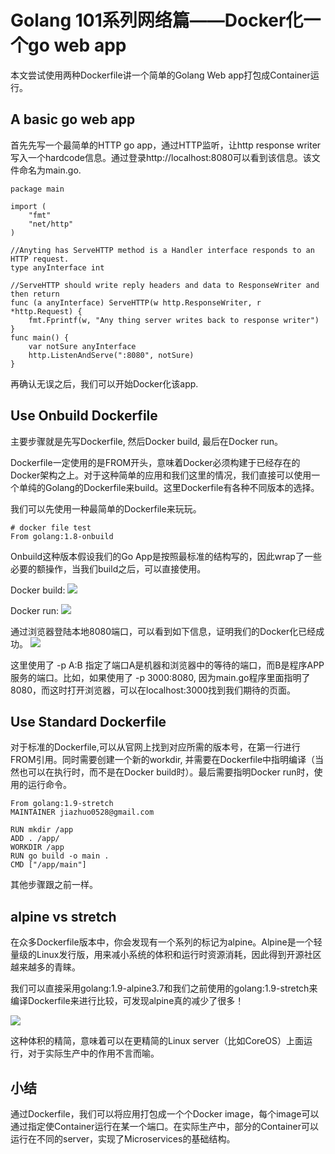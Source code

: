 # Golang 101系列网络篇——Docker化一个go web app

本文尝试使用两种Dockerfile讲一个简单的Golang Web app打包成Container运行。

## A basic go web app

首先先写一个最简单的HTTP go app，通过HTTP监听，让http response writer写入一个hardcode信息。通过登录http://localhost:8080可以看到该信息。该文件命名为main.go.

```
package main

import (
	"fmt"
	"net/http"
)

//Anyting has ServeHTTP method is a Handler interface responds to an HTTP request.
type anyInterface int

//ServeHTTP should write reply headers and data to ResponseWriter and then return
func (a anyInterface) ServeHTTP(w http.ResponseWriter, r *http.Request) {
	fmt.Fprintf(w, "Any thing server writes back to response writer")
}
func main() {
	var notSure anyInterface
	http.ListenAndServe(":8080", notSure)
}

```
再确认无误之后，我们可以开始Docker化该app.

## Use Onbuild Dockerfile
主要步骤就是先写Dockerfile, 然后Docker build, 最后在Docker run。

Dockerfile一定使用的是FROM开头，意味着Docker必须构建于已经存在的Docker架构之上。对于这种简单的应用和我们这里的情况，我们直接可以使用一个单纯的Golang的Dockerfile来build。这里Dockerfile有各种不同版本的选择。

我们可以先使用一种最简单的Dockerfile来玩玩。

```
# docker file test
From golang:1.8-onbuild
```

Onbuild这种版本假设我们的Go App是按照最标准的结构写的，因此wrap了一些必要的额操作，当我们build之后，可以直接使用。

Docker build:
![](http://res.cloudinary.com/dxdsd8err/image/upload/v1528180519/docker1_tqpcvr.jpg)

Docker run:
![](http://res.cloudinary.com/dxdsd8err/image/upload/v1528180519/docker2_clsrmi.jpg)

通过浏览器登陆本地8080端口，可以看到如下信息，证明我们的Docker化已经成功。
![](http://res.cloudinary.com/dxdsd8err/image/upload/v1528180519/docker3_r2c9kt.jpg)

这里使用了 -p A:B 指定了端口A是机器和浏览器中的等待的端口，而B是程序APP服务的端口。比如，如果使用了 -p 3000:8080, 因为main.go程序里面指明了8080，而这时打开浏览器，可以在localhost:3000找到我们期待的页面。


## Use Standard Dockerfile
对于标准的Dockerfile,可以从官网上找到对应所需的版本号，在第一行进行FROM引用。同时需要创建一个新的workdir, 并需要在Dockerfile中指明编译（当然也可以在执行时，而不是在Docker build时）。最后需要指明Docker run时，使用的运行命令。

```
From golang:1.9-stretch
MAINTAINER jiazhuo0528@gmail.com
 
RUN mkdir /app 
ADD . /app/ 
WORKDIR /app 
RUN go build -o main . 
CMD ["/app/main"]
```
其他步骤跟之前一样。

## alpine vs stretch
在众多Dockerfile版本中，你会发现有一个系列的标记为alpine。Alpine是一个轻量级的Linux发行版，用来减小系统的体积和运行时资源消耗，因此得到开源社区越来越多的青睐。

我们可以直接采用golang:1.9-alpine3.7和我们之前使用的golang:1.9-stretch来编译Dockerfile来进行比较，可发现alpine真的减少了很多！

![](http://res.cloudinary.com/dxdsd8err/image/upload/v1528180519/docker4_zvwpny.jpg)

这种体积的精简，意味着可以在更精简的Linux server（比如CoreOS）上面运行，对于实际生产中的作用不言而喻。

## 小结
通过Dockerfile，我们可以将应用打包成一个个Docker image，每个image可以通过指定使Container运行在某一个端口。在实际生产中，部分的Container可以运行在不同的server，实现了Microservices的基础结构。